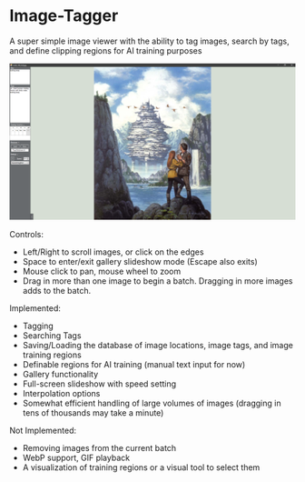 # Image-Tagger
A super simple image viewer with the ability to tag images, search by tags, and define clipping regions for AI training purposes

![preview image](ImageTagger_v3.png)

Controls:
* Left/Right to scroll images, or click on the edges
* Space to enter/exit gallery slideshow mode (Escape also exits)
* Mouse click to pan, mouse wheel to zoom
* Drag in more than one image to begin a batch. Dragging in more images adds to the batch.

Implemented:
* Tagging
* Searching Tags
* Saving/Loading the database of image locations, image tags, and image training regions
* Definable regions for AI training (manual text input for now)
* Gallery functionality
* Full-screen slideshow with speed setting
* Interpolation options
* Somewhat efficient handling of large volumes of images (dragging in tens of thousands may take a minute)

Not Implemented:
* Removing images from the current batch
* WebP support, GIF playback
* A visualization of training regions or a visual tool to select them
